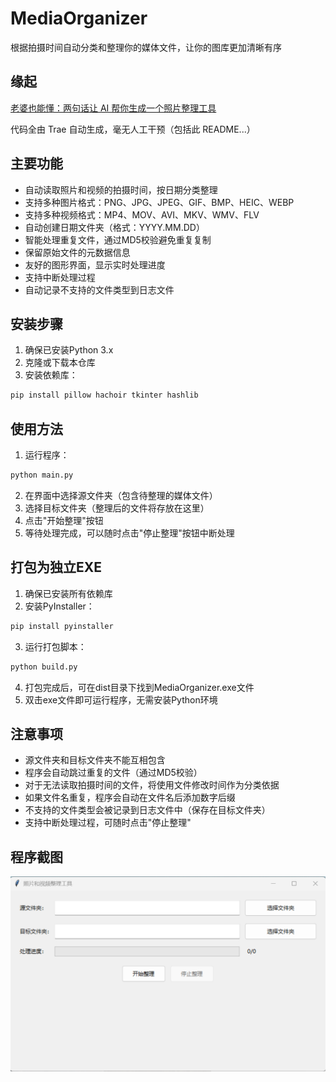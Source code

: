 # MediaOrganizer
根据拍摄时间自动分类和整理你的媒体文件，让你的图库更加清晰有序

## 缘起
[老婆也能懂：两句话让 AI 帮你生成一个照片整理工具](https://mp.weixin.qq.com/s/ddQjaYXB5vlJ4sHqRPcoyw)

代码全由 Trae 自动生成，毫无人工干预（包括此 README...）

## 主要功能
- 自动读取照片和视频的拍摄时间，按日期分类整理
- 支持多种图片格式：PNG、JPG、JPEG、GIF、BMP、HEIC、WEBP
- 支持多种视频格式：MP4、MOV、AVI、MKV、WMV、FLV
- 自动创建日期文件夹（格式：YYYY.MM.DD）
- 智能处理重复文件，通过MD5校验避免重复复制
- 保留原始文件的元数据信息
- 友好的图形界面，显示实时处理进度
- 支持中断处理过程
- 自动记录不支持的文件类型到日志文件

## 安装步骤
1. 确保已安装Python 3.x
2. 克隆或下载本仓库
3. 安装依赖库：
```bash
pip install pillow hachoir tkinter hashlib
```

## 使用方法
1. 运行程序：
```bash
python main.py
```
2. 在界面中选择源文件夹（包含待整理的媒体文件）
3. 选择目标文件夹（整理后的文件将存放在这里）
4. 点击"开始整理"按钮
5. 等待处理完成，可以随时点击"停止整理"按钮中断处理

## 打包为独立EXE
1. 确保已安装所有依赖库
2. 安装PyInstaller：
```bash
pip install pyinstaller
```
3. 运行打包脚本：
```bash
python build.py
```
4. 打包完成后，可在dist目录下找到MediaOrganizer.exe文件
5. 双击exe文件即可运行程序，无需安装Python环境

## 注意事项
- 源文件夹和目标文件夹不能互相包含
- 程序会自动跳过重复的文件（通过MD5校验）
- 对于无法读取拍摄时间的文件，将使用文件修改时间作为分类依据
- 如果文件名重复，程序会自动在文件名后添加数字后缀
- 不支持的文件类型会被记录到日志文件中（保存在目标文件夹）
- 支持中断处理过程，可随时点击"停止整理"

## 程序截图
![程序主界面](images/screenshot.png)
